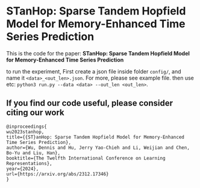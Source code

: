 # STanHop: Sparse Tandem Hopfield Model for Memory-Enhanced Time Series Prediction

This is the code for the paper: **STanHop: Sparse Tandem Hopfield Model for Memory-Enhanced Time Series Prediction**

to run the experiment, 
First create a json file inside folder `config/`, and name it `<data>_<out_len>.json`.
For more, please see example file.
then use
etc: `python3 run.py --data <data> --out_len <out_len>`.

## If you find our code useful, please consider citing our work
```
@inproceedings{
wu2023stanhop,
title={{ST}anHop: Sparse Tandem Hopfield Model for Memory-Enhanced Time Series Prediction},
author={Wu, Dennis and Hu, Jerry Yao-Chieh and Li, Weijian and Chen, Bo-Yu and Liu, Han},
booktitle={The Twelfth International Conference on Learning Representations},
year={2024},
url={https://arxiv.org/abs/2312.17346}
}
```
